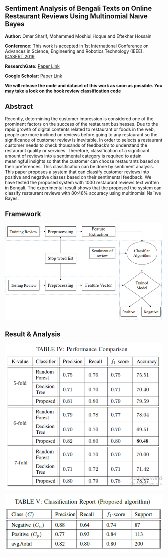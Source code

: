 ## Sentiment Analysis of Bengali Texts on Online Restaurant Reviews Using Multinomial Naıve Bayes

**Author:** Omar Sharif, Mohammed Moshiul Hoque and Eftekhar Hossain

**Conference:** This work is accepted in 1st International Conference on Advances in Science, Engineering and Robotics Technology (IEEE). [ICASERT 2019](https://ieeexplore.ieee.org/xpl/conhome/8931128/proceeding)

**ResearchGate:** [Paper Link](https://www.researchgate.net/publication/338076898_Sentiment_Analysis_of_Bengali_Texts_on_Online_Restaurant_Reviews_Using_Multinomial_Naive_Bayes)

**Google Scholar:** [Paper Link](https://scholar.google.com/scholar?hl=en&as_sdt=0%2C5&authuser=1&q=+Sentiment+Analysis+of+Bengali+Texts+on+Online+Restaurant+Reviews+Using+Multinomial+Na%C4%B1ve+Bayes&btnG=)

**We will release the code and dataset of this work as soon as possible. You may take a look on the book review classification code**

## Abstract
Recently, determining the customer impression is
considered one of the prominent factors on the success of the
restaurant businesses. Due to the rapid growth of digital contents
related to restaurant or foods in the web, people are more inclined
on reviews before going to any restaurant so the significance of
customer review is inevitable. In order to selects a restaurant
customer needs to check thousands of feedback’s to understand
the restaurant quality or services. Therefore, classification of
a significant amount of reviews into a sentimental category is
required to attain meaningful insights so that the customer can
choose restaurants based on their preferences. This classification
can be done by sentiment analysis. This paper proposes a system
that can classify customer reviews into positive and negative
classes based on their sentimental feedback. We have tested the
proposed system with 1000 restaurant reviews text written in
Bengali. The experimental result shows that the proposed the
system can classify restaurant reviews with 80:48% accuracy
using multinomial Na¨ıve Bayes.

## Framework

![alt text](https://github.com/omar-sharif03/Bangla-Language-Processing-BLP/blob/master/Sentiment%20Analysis%20of%20Bengali%20Texts%20on%20Online%20Restaurant%20Reviews/Figures/system_framework.PNG)

## Result & Analysis

![alt text](https://github.com/omar-sharif03/Bangla-Language-Processing-BLP/blob/master/Sentiment%20Analysis%20of%20Bengali%20Texts%20on%20Online%20Restaurant%20Reviews/Figures/Performance.PNG)

![alt text](https://github.com/omar-sharif03/Bangla-Language-Processing-BLP/blob/master/Sentiment%20Analysis%20of%20Bengali%20Texts%20on%20Online%20Restaurant%20Reviews/Figures/report.PNG)


